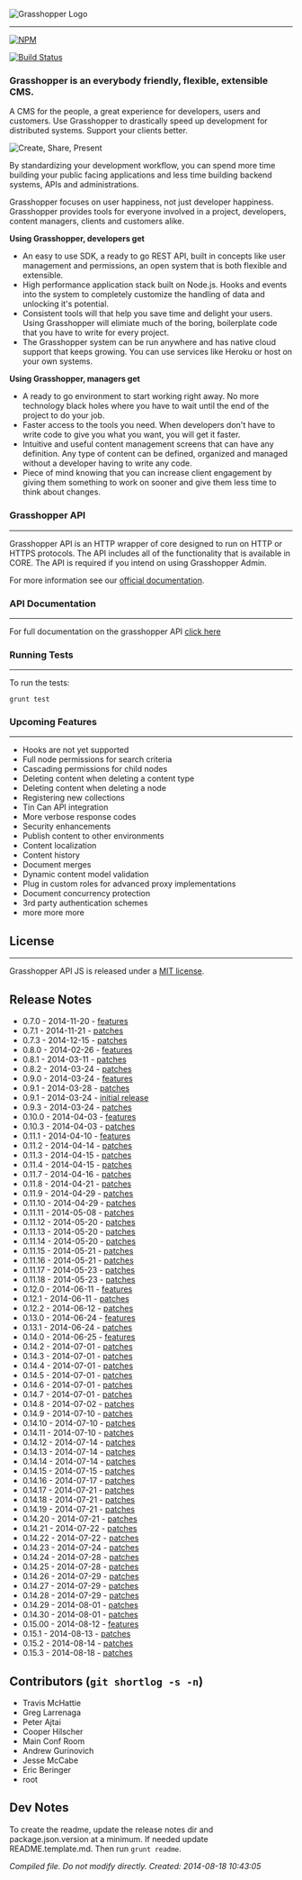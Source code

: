![Grasshopper Logo](https://s3.amazonaws.com/SolidInteractive/images/grasshopper/grasshopper-api-js.jpg)

---------------------------------------------------------------

[![NPM](https://nodei.co/npm/grasshopper-api.png)](https://nodei.co/npm/grasshopper-api/)

[![Build Status](https://travis-ci.org/Solid-Interactive/grasshopper-api-js.svg?branch=master)](https://travis-ci.org/Solid-Interactive/grasshopper-api-js)

### Grasshopper is an everybody friendly, flexible, extensible CMS.

A CMS for the people, a great experience for developers, users and customers. Use Grasshopper to drastically speed up development for distributed systems. Support your clients better.

![Create, Share, Present](http://solid-interactive.github.io/grasshopper-core-nodejs/images/create-share-present.png)

By standardizing your development workflow, you can spend more time building your public facing applications and less time building backend systems, APIs and administrations.

Grasshopper focuses on user happiness, not just developer happiness. Grasshopper provides tools for everyone involved in a project, developers, content managers, clients and customers alike.

**Using Grasshopper, developers get**

* An easy to use SDK, a ready to go REST API, built in concepts like user management and permissions, an open system that is both flexible and extensible.
* High performance application stack built on Node.js. Hooks and events into the system to completely customize the handling of data and unlocking it's potential.
* Consistent tools will that help you save time and delight your users. Using Grasshopper will elimiate much of the boring, boilerplate code that you have to write for every project.
* The Grasshopper system can be run anywhere and has native cloud support that keeps growing. You can use services like Heroku or host on your own systems.

**Using Grasshopper, managers get**

* A ready to go environment to start working right away. No more technology black holes where you have to wait until the end of the project to do your job.
* Faster access to the tools you need. When developers don't have to write code to give you what you want, you will get it faster.
* Intuitive and useful content management screens that can have any definition. Any type of content can be defined, organized and managed without a developer having to write any code.
* Piece of mind knowing that you can increase client engagement by giving them something to work on sooner and give them less time to think about changes.


### Grasshopper API

---------------------------------------------------------------------------------

Grasshopper API is an HTTP wrapper of core designed to run on HTTP or HTTPS protocols. The API includes all of the functionality that is available in CORE. The API is required if you intend on using Grasshopper Admin.

For more information see our [official documentation](http://solid-interactive.github.io/grasshopper-core-nodejs/documentation.html#gettingstarted).


### API Documentation

-------------------------------------------------------

For full documentation on the grasshopper API [click here](https://github.com/Solid-Interactive/grasshopper-api-js/wiki)



### Running Tests

-------------------------------------------------------

To run the tests:

```shell
grunt test
```

### Upcoming Features

-------------------------------------------------------

* Hooks are not yet supported
* Full node permissions for search criteria
* Cascading permissions for child nodes
* Deleting content when deleting a content type
* Deleting content when deleting a node
* Registering new collections
* Tin Can API integration
* More verbose response codes
* Security enhancements
* Publish content to other environments
* Content localization
* Content history
* Document merges
* Dynamic content model validation
* Plug in custom roles for advanced proxy implementations
* Document concurrency protection
* 3rd party authentication schemes
* more more more

## License

-------------------------------------------------------

Grasshopper API JS is released under a [MIT license](https://github.com/Solid-Interactive/grasshopper-api-js/blob/master/LICENSE).

## Release Notes

* 0.7.0 - 2014-11-20 - [features](https://github.com/Solid-Interactive/grasshopper-api-js/tree/kirby/release_notes/0.7.0_2014-11-20.md)
* 0.7.1 - 2014-11-21 - [patches](https://github.com/Solid-Interactive/grasshopper-api-js/tree/kirby/release_notes/0.7.1_2014-11-21.md)
* 0.7.3 - 2014-12-15 - [patches](https://github.com/Solid-Interactive/grasshopper-api-js/tree/kirby/release_notes/0.7.3_2014-12-15.md)
* 0.8.0 - 2014-02-26 - [features](https://github.com/Solid-Interactive/grasshopper-api-js/tree/kirby/release_notes/0.8.0_2014-02-26.md)
* 0.8.1 - 2014-03-11 - [patches](https://github.com/Solid-Interactive/grasshopper-api-js/tree/kirby/release_notes/0.8.1_2014-03-11.md)
* 0.8.2 - 2014-03-24 - [patches](https://github.com/Solid-Interactive/grasshopper-api-js/tree/kirby/release_notes/0.8.2_2014-03-24.md)
* 0.9.0 - 2014-03-24 - [features](https://github.com/Solid-Interactive/grasshopper-api-js/tree/kirby/release_notes/0.9.0_2014-03-24.md)
* 0.9.1 - 2014-03-28 - [patches](https://github.com/Solid-Interactive/grasshopper-api-js/tree/kirby/release_notes/0.9.1_2014-03-28.md)
* 0.9.1 - 2014-03-24 - [initial release](https://github.com/Solid-Interactive/grasshopper-api-js/tree/kirby/release_notes/0.9.1_2014-03-24.md)
* 0.9.3 - 2014-03-24 - [patches](https://github.com/Solid-Interactive/grasshopper-api-js/tree/kirby/release_notes/0.9.3_2014-03-24.md)
* 0.10.0 - 2014-04-03 - [features](https://github.com/Solid-Interactive/grasshopper-api-js/tree/kirby/release_notes/0.10.0_2014-04-03.md)
* 0.10.3 - 2014-04-03 - [patches](https://github.com/Solid-Interactive/grasshopper-api-js/tree/kirby/release_notes/0.10.3_2014-04-03.md)
* 0.11.1 - 2014-04-10 - [features](https://github.com/Solid-Interactive/grasshopper-api-js/tree/kirby/release_notes/0.11.1_2014-04-10.md)
* 0.11.2 - 2014-04-14 - [patches](https://github.com/Solid-Interactive/grasshopper-api-js/tree/kirby/release_notes/0.11.2_2014-04-14.md)
* 0.11.3 - 2014-04-15 - [patches](https://github.com/Solid-Interactive/grasshopper-api-js/tree/kirby/release_notes/0.11.3_2014-04-15.md)
* 0.11.4 - 2014-04-15 - [patches](https://github.com/Solid-Interactive/grasshopper-api-js/tree/kirby/release_notes/0.11.4_2014-04-15.md)
* 0.11.7 - 2014-04-16 - [patches](https://github.com/Solid-Interactive/grasshopper-api-js/tree/kirby/release_notes/0.11.7_2014-04-16.md)
* 0.11.8 - 2014-04-21 - [patches](https://github.com/Solid-Interactive/grasshopper-api-js/tree/kirby/release_notes/0.11.8_2014-04-21.md)
* 0.11.9 - 2014-04-29 - [patches](https://github.com/Solid-Interactive/grasshopper-api-js/tree/kirby/release_notes/0.11.9_2014-04-29.md)
* 0.11.10 - 2014-04-29 - [patches](https://github.com/Solid-Interactive/grasshopper-api-js/tree/kirby/release_notes/0.11.10_2014-04-29.md)
* 0.11.11 - 2014-05-08 - [patches](https://github.com/Solid-Interactive/grasshopper-api-js/tree/kirby/release_notes/0.11.11_2014-05-08.md)
* 0.11.12 - 2014-05-20 - [patches](https://github.com/Solid-Interactive/grasshopper-api-js/tree/kirby/release_notes/0.11.12_2014-05-20.md)
* 0.11.13 - 2014-05-20 - [patches](https://github.com/Solid-Interactive/grasshopper-api-js/tree/kirby/release_notes/0.11.13_2014-05-20.md)
* 0.11.14 - 2014-05-20 - [patches](https://github.com/Solid-Interactive/grasshopper-api-js/tree/kirby/release_notes/0.11.14_2014-05-20.md)
* 0.11.15 - 2014-05-21 - [patches](https://github.com/Solid-Interactive/grasshopper-api-js/tree/kirby/release_notes/0.11.15_2014-05-21.md)
* 0.11.16 - 2014-05-21 - [patches](https://github.com/Solid-Interactive/grasshopper-api-js/tree/kirby/release_notes/0.11.16_2014-05-21.md)
* 0.11.17 - 2014-05-23 - [patches](https://github.com/Solid-Interactive/grasshopper-api-js/tree/kirby/release_notes/0.11.17_2014-05-23.md)
* 0.11.18 - 2014-05-23 - [patches](https://github.com/Solid-Interactive/grasshopper-api-js/tree/kirby/release_notes/0.11.18_2014-05-23.md)
* 0.12.0 - 2014-06-11 - [features](https://github.com/Solid-Interactive/grasshopper-api-js/tree/kirby/release_notes/0.12.0_2014-06-11.md)
* 0.12.1 - 2014-06-11 - [patches](https://github.com/Solid-Interactive/grasshopper-api-js/tree/kirby/release_notes/0.12.1_2014-06-11.md)
* 0.12.2 - 2014-06-12 - [patches](https://github.com/Solid-Interactive/grasshopper-api-js/tree/kirby/release_notes/0.12.2_2014-06-12.md)
* 0.13.0 - 2014-06-24 - [features](https://github.com/Solid-Interactive/grasshopper-api-js/tree/kirby/release_notes/0.13.0_2014-06-24.md)
* 0.13.1 - 2014-06-24 - [patches](https://github.com/Solid-Interactive/grasshopper-api-js/tree/kirby/release_notes/0.13.1_2014-06-24.md)
* 0.14.0 - 2014-06-25 - [features](https://github.com/Solid-Interactive/grasshopper-api-js/tree/kirby/release_notes/0.14.0_2014-06-25.md)
* 0.14.2 - 2014-07-01 - [patches](https://github.com/Solid-Interactive/grasshopper-api-js/tree/kirby/release_notes/0.14.2_2014-07-01.md)
* 0.14.3 - 2014-07-01 - [patches](https://github.com/Solid-Interactive/grasshopper-api-js/tree/kirby/release_notes/0.14.3_2014-07-01.md)
* 0.14.4 - 2014-07-01 - [patches](https://github.com/Solid-Interactive/grasshopper-api-js/tree/kirby/release_notes/0.14.4_2014-07-01.md)
* 0.14.5 - 2014-07-01 - [patches](https://github.com/Solid-Interactive/grasshopper-api-js/tree/kirby/release_notes/0.14.5_2014-07-01.md)
* 0.14.6 - 2014-07-01 - [patches](https://github.com/Solid-Interactive/grasshopper-api-js/tree/kirby/release_notes/0.14.6_2014-07-01.md)
* 0.14.7 - 2014-07-01 - [patches](https://github.com/Solid-Interactive/grasshopper-api-js/tree/kirby/release_notes/0.14.7_2014-07-01.md)
* 0.14.8 - 2014-07-02 - [patches](https://github.com/Solid-Interactive/grasshopper-api-js/tree/kirby/release_notes/0.14.8_2014-07-02.md)
* 0.14.9 - 2014-07-10 - [patches](https://github.com/Solid-Interactive/grasshopper-api-js/tree/kirby/release_notes/0.14.9_2014-07-10.md)
* 0.14.10 - 2014-07-10 - [patches](https://github.com/Solid-Interactive/grasshopper-api-js/tree/kirby/release_notes/0.14.10_2014-07-10.md)
* 0.14.11 - 2014-07-10 - [patches](https://github.com/Solid-Interactive/grasshopper-api-js/tree/kirby/release_notes/0.14.11_2014-07-10.md)
* 0.14.12 - 2014-07-14 - [patches](https://github.com/Solid-Interactive/grasshopper-api-js/tree/kirby/release_notes/0.14.12_2014-07-14.md)
* 0.14.13 - 2014-07-14 - [patches](https://github.com/Solid-Interactive/grasshopper-api-js/tree/kirby/release_notes/0.14.13_2014-07-14.md)
* 0.14.14 - 2014-07-14 - [patches](https://github.com/Solid-Interactive/grasshopper-api-js/tree/kirby/release_notes/0.14.14_2014-07-14.md)
* 0.14.15 - 2014-07-15 - [patches](https://github.com/Solid-Interactive/grasshopper-api-js/tree/kirby/release_notes/0.14.15_2014-07-15.md)
* 0.14.16 - 2014-07-17 - [patches](https://github.com/Solid-Interactive/grasshopper-api-js/tree/kirby/release_notes/0.14.16_2014-07-17.md)
* 0.14.17 - 2014-07-21 - [patches](https://github.com/Solid-Interactive/grasshopper-api-js/tree/kirby/release_notes/0.14.17_2014-07-21.md)
* 0.14.18 - 2014-07-21 - [patches](https://github.com/Solid-Interactive/grasshopper-api-js/tree/kirby/release_notes/0.14.18_2014-07-21.md)
* 0.14.19 - 2014-07-21 - [patches](https://github.com/Solid-Interactive/grasshopper-api-js/tree/kirby/release_notes/0.14.19_2014-07-21.md)
* 0.14.20 - 2014-07-21 - [patches](https://github.com/Solid-Interactive/grasshopper-api-js/tree/kirby/release_notes/0.14.20_2014-07-21.md)
* 0.14.21 - 2014-07-22 - [patches](https://github.com/Solid-Interactive/grasshopper-api-js/tree/kirby/release_notes/0.14.21_2014-07-22.md)
* 0.14.22 - 2014-07-22 - [patches](https://github.com/Solid-Interactive/grasshopper-api-js/tree/kirby/release_notes/0.14.22_2014-07-22.md)
* 0.14.23 - 2014-07-24 - [patches](https://github.com/Solid-Interactive/grasshopper-api-js/tree/kirby/release_notes/0.14.23_2014-07-24.md)
* 0.14.24 - 2014-07-28 - [patches](https://github.com/Solid-Interactive/grasshopper-api-js/tree/kirby/release_notes/0.14.24_2014-07-28.md)
* 0.14.25 - 2014-07-28 - [patches](https://github.com/Solid-Interactive/grasshopper-api-js/tree/kirby/release_notes/0.14.25_2014-07-28.md)
* 0.14.26 - 2014-07-29 - [patches](https://github.com/Solid-Interactive/grasshopper-api-js/tree/kirby/release_notes/0.14.26_2014-07-29.md)
* 0.14.27 - 2014-07-29 - [patches](https://github.com/Solid-Interactive/grasshopper-api-js/tree/kirby/release_notes/0.14.27_2014-07-29.md)
* 0.14.28 - 2014-07-29 - [patches](https://github.com/Solid-Interactive/grasshopper-api-js/tree/kirby/release_notes/0.14.28_2014-07-29.md)
* 0.14.29 - 2014-08-01 - [patches](https://github.com/Solid-Interactive/grasshopper-api-js/tree/kirby/release_notes/0.14.29_2014-08-01.md)
* 0.14.30 - 2014-08-01 - [patches](https://github.com/Solid-Interactive/grasshopper-api-js/tree/kirby/release_notes/0.14.30_2014-08-01.md)
* 0.15.00 - 2014-08-12 - [features](https://github.com/Solid-Interactive/grasshopper-api-js/tree/kirby/release_notes/0.15.00_2014-08-12.md)
* 0.15.1 - 2014-08-13 - [patches](https://github.com/Solid-Interactive/grasshopper-api-js/tree/kirby/release_notes/0.15.1_2014-08-13.md)
* 0.15.2 - 2014-08-14 - [patches](https://github.com/Solid-Interactive/grasshopper-api-js/tree/kirby/release_notes/0.15.2_2014-08-14.md)
* 0.15.3 - 2014-08-18 - [patches](https://github.com/Solid-Interactive/grasshopper-api-js/tree/kirby/release_notes/0.15.3_2014-08-18.md)


## Contributors (`git shortlog -s -n`)

* Travis McHattie
* Greg Larrenaga
* Peter Ajtai
* Cooper Hilscher
* Main Conf Room
* Andrew Gurinovich
* Jesse McCabe
* Eric Beringer
* root


## Dev Notes

To create the readme, update the release notes dir and package.json.version at a minimum. If needed update README.template.md.
Then run `grunt readme`.

_Compiled file. Do not modify directly. Created: 2014-08-18 10:43:05_
